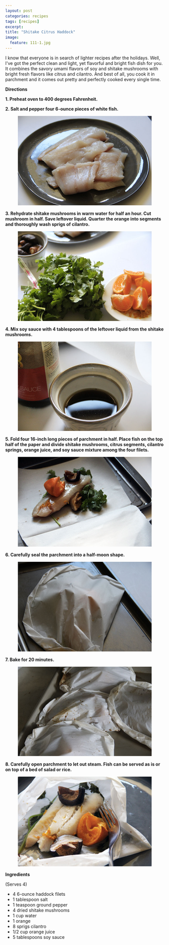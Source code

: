 ```yaml
---
layout: post
categories: recipes
tags: [recipes]
excerpt: 
title: "Shitake Citrus Haddock"
image:
  feature: 111-1.jpg
---
```


I know that everyone is in search of lighter recipes after the holidays.  Well, I've got the perfect clean and light, yet flavorful and bright fish dish for you.  It combines the savory umami flavors of soy and shitake mushrooms with bright fresh flavors like citrus and cilantro.  And best of all, you cook it in parchment and it comes out pretty and perfectly cooked every single time.

__Directions__

__1. Preheat oven to 400 degrees Fahrenheit.__  

__2. Salt and pepper four 6-ounce pieces of white fish.__

<figure> <img src='/images/111-2.jpg'> </figure>

__3. Rehydrate shitake mushrooms in warm water for half an hour.  Cut mushroom in half.  Save leftover liquid.  Quarter the orange into segments and thoroughly wash sprigs of cilantro.__

<figure> <img src='/images/111-3.jpg'> </figure>

__4. Mix soy sauce with 4 tablespoons of the leftover liquid from the shitake mushrooms.__

<figure> <img src='/images/111-4.jpg'> </figure>

__5. Fold four 16-inch long pieces of parchment in half.  Place fish on the top half of the paper and divide shitake mushrooms, citrus segments, cilantro springs, orange juice, and soy sauce mixture among the four filets.__

<figure> <img src='/images/111-5.jpg'> </figure>

__6. Carefully seal the parchment into a half-moon shape.__

<figure> <img src='/images/111-6.jpg'> </figure>

__7. Bake for 20 minutes.__

<figure> <img src='/images/111-8.jpg'> </figure>

__8. Carefully open parchment to let out steam.  Fish can be served as is or on top of a bed of salad or rice.__

<figure> <img src='/images/111-9.jpg'> </figure>
<section class='recipe'>
<p><strong>Ingredients</strong></p>

<p>(Serves 4)</p>

<ul><li>4 6-ounce haddock filets</li><li>1 tablespoon salt</li><li>1 teaspoon ground pepper</li><li>4 dried shitake mushrooms</li><li>1 cup water</li><li>1 orange</li><li>8 sprigs cilantro</li><li>1/2 cup orange juice</li><li>5 tablespoons soy sauce</li></ul></section>